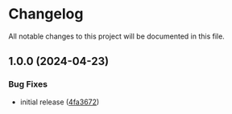 # Changelog

All notable changes to this project will be documented in this file.

## 1.0.0 (2024-04-23)


### Bug Fixes

* initial release ([4fa3672](https://github.com/finisterra-io/terraform-pagerduty-user/commit/4fa3672f0bdc27530df9d37a1cc7678e2194c3aa))
